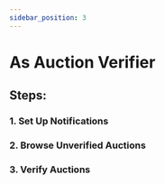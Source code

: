 ```yaml
---
sidebar_position: 3
---
```


# As Auction Verifier

## Steps:
### 1. Set Up Notifications
### 2. Browse Unverified Auctions
### 3. Verify Auctions